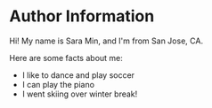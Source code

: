 # Author Information

Hi! My name is Sara Min, and I'm from San Jose, CA.

Here are some facts about me:
* I like to dance and play soccer
* I can play the piano
* I went skiing over winter break!
